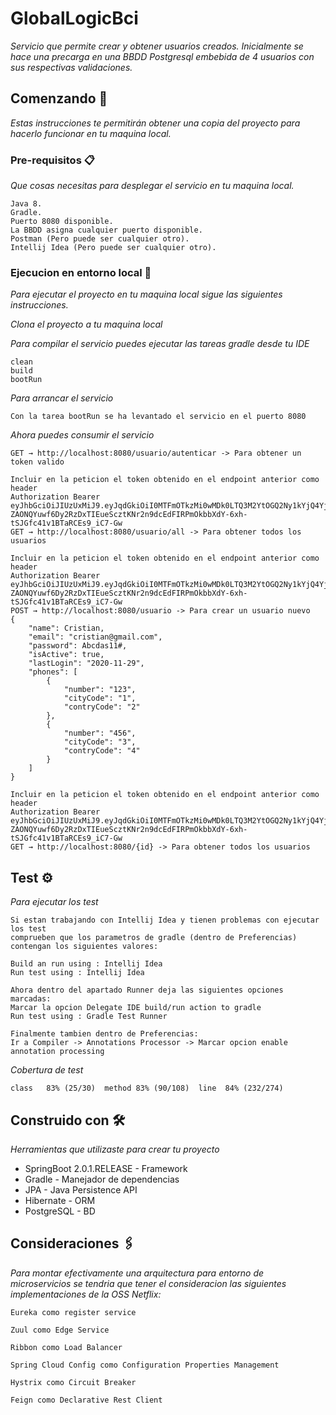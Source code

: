 # GlobalLogicBci

_Servicio que permite crear y obtener usuarios creados. Inicialmente se hace una precarga en una BBDD Postgresql 
embebida de 4 usuarios con sus respectivas validaciones._

## Comenzando 🚀

_Estas instrucciones te permitirán obtener una copia del proyecto para hacerlo funcionar en tu maquina local._


### Pre-requisitos 📋

_Que cosas necesitas para desplegar el servicio en tu maquina local._

```
Java 8.
Gradle.
Puerto 8080 disponible.
La BBDD asigna cualquier puerto disponible.
Postman (Pero puede ser cualquier otro).
Intellij Idea (Pero puede ser cualquier otro).
```

### Ejecucion en entorno local 🔧

_Para ejecutar el proyecto en tu maquina local sigue las siguientes instrucciones._

_Clona el proyecto a tu maquina local_

_Para compilar el servicio puedes ejecutar las tareas gradle desde tu IDE_

```
clean
build
bootRun
```

_Para arrancar el servicio_

```
Con la tarea bootRun se ha levantado el servicio en el puerto 8080
```

_Ahora puedes consumir el servicio_

```
GET → http://localhost:8080/usuario/autenticar -> Para obtener un token valido

```

```
Incluir en la peticion el token obtenido en el endpoint anterior como header
Authorization Bearer eyJhbGciOiJIUzUxMiJ9.eyJqdGkiOiI0MTFmOTkzMi0wMDk0LTQ3M2YtOGQ2Ny1kYjQ4YjdhYTdkZTEiLCJpYXQiOjE2MDY2ODIwNzcsImV4cCI6MTYwNjY4MjU3N30.lAEcTPh-ZAONQYuwf6Dy2RzDxTIEueScztKNr2n9dcEdFIRPmOkbbXdY-6xh-tSJGfc41v1BTaRCEs9_iC7-Gw
GET → http://localhost:8080/usuario/all -> Para obtener todos los usuarios
```

```
Incluir en la peticion el token obtenido en el endpoint anterior como header
Authorization Bearer eyJhbGciOiJIUzUxMiJ9.eyJqdGkiOiI0MTFmOTkzMi0wMDk0LTQ3M2YtOGQ2Ny1kYjQ4YjdhYTdkZTEiLCJpYXQiOjE2MDY2ODIwNzcsImV4cCI6MTYwNjY4MjU3N30.lAEcTPh-ZAONQYuwf6Dy2RzDxTIEueScztKNr2n9dcEdFIRPmOkbbXdY-6xh-tSJGfc41v1BTaRCEs9_iC7-Gw
POST → http://localhost:8080/usuario -> Para crear un usuario nuevo
{
    "name": Cristian,
    "email": "cristian@gmail.com",
    "password": Abcdas11#,
    "isActive": true,
    "lastLogin": "2020-11-29",
    "phones": [
        {
            "number": "123",
            "cityCode": "1",
            "contryCode": "2"
        },
        {
            "number": "456",
            "cityCode": "3",
            "contryCode": "4"
        }
    ]
}
```

```
Incluir en la peticion el token obtenido en el endpoint anterior como header
Authorization Bearer eyJhbGciOiJIUzUxMiJ9.eyJqdGkiOiI0MTFmOTkzMi0wMDk0LTQ3M2YtOGQ2Ny1kYjQ4YjdhYTdkZTEiLCJpYXQiOjE2MDY2ODIwNzcsImV4cCI6MTYwNjY4MjU3N30.lAEcTPh-ZAONQYuwf6Dy2RzDxTIEueScztKNr2n9dcEdFIRPmOkbbXdY-6xh-tSJGfc41v1BTaRCEs9_iC7-Gw
GET → http://localhost:8080/{id} -> Para obtener todos los usuarios
```

## Test ⚙️

_Para ejecutar los test_

```
Si estan trabajando con Intellij Idea y tienen problemas con ejecutar los test
comprueben que los parametros de gradle (dentro de Preferencias) contengan los siguientes valores:

Build an run using : Intellij Idea
Run test using : Intellij Idea

Ahora dentro del apartado Runner deja las siguientes opciones marcadas:
Marcar la opcion Delegate IDE build/run action to gradle
Run test using : Gradle Test Runner

Finalmente tambien dentro de Preferencias:
Ir a Compiler -> Annotations Processor -> Marcar opcion enable annotation processing
```

_Cobertura de test_

```			
class	83% (25/30)  method	83% (90/108)  line	84% (232/274)
```

## Construido con 🛠️

_Herramientas que utilizaste para crear tu proyecto_

* SpringBoot 2.0.1.RELEASE - Framework
* Gradle - Manejador de dependencias
* JPA - Java Persistence API
* Hibernate - ORM
* PostgreSQL - BD

## Consideraciones 🖇️

_Para montar efectivamente una arquitectura para entorno de microservicios se tendria que tener el consideracion las siguientes implementaciones de la OSS Netflix:_

```
Eureka como register service 
```

```
Zuul como Edge Service 
```

```
Ribbon como Load Balancer
```

```
Spring Cloud Config como Configuration Properties Management
```

```
Hystrix como Circuit Breaker
```

```
Feign como Declarative Rest Client
```


